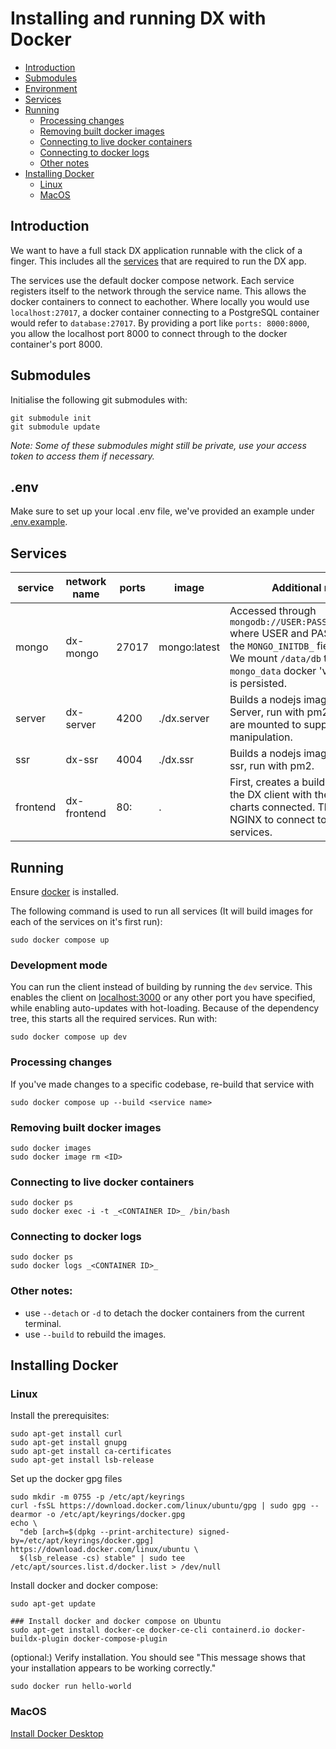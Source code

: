 # Installing and running DX with Docker
- [Introduction](#introduction)
- [Submodules](#submodules)
- [Environment](#env)
- [Services](#services)
- [Running](#running)
    - [Processing changes](#processing-changes)
    - [Removing built docker images](#removing-built-docker-images)
    - [Connecting to live docker containers](#connecting-to-live-docker-containers)
    - [Connecting to docker logs](#connecting-to-docker-logs)
    - [Other notes](#other-notes)
- [Installing Docker](#installing-docker)
    - [Linux](#linux)
    - [MacOS](#macos)

## Introduction
We want to have a full stack DX application runnable with the click of a finger. This includes all the [services](#services) that are required to run the DX app.

The services use the default docker compose network. Each service registers itself to the network through the service name. This allows the docker containers to connect to eachother. Where locally you would use `localhost:27017`, a docker container connecting to a PostgreSQL container would refer to `database:27017`. By providing a port like `ports: 8000:8000`, you allow the localhost port 8000 to connect through to the docker container's port 8000.

## Submodules
Initialise the following git submodules with:
```
git submodule init
git submodule update
```
_Note: Some of these submodules might still be private, use your access token to access them if necessary._

## .env
Make sure to set up your local .env file, we've provided an example under [.env.example](../.env.example).

## Services
| service | network name | ports | image | Additional notes |
|---|---|---|---|---|
| mongo | dx-mongo | 27017 | mongo:latest | Accessed through `mongodb://USER:PASS!@mongo:27017` where USER and PASS are set in the `MONGO_INITDB_` fields in .env.<br />We mount `/data/db` to our `mongo_data` docker 'volume', which is persisted. |
| server | dx-server | 4200 | ./dx.server | Builds a nodejs image with the DX Server, run with pm2. Directories are mounted to support file manipulation. |
| ssr | dx-ssr | 4004 | ./dx.ssr | Builds a nodejs image with the DX ssr, run with pm2. |
| frontend | dx-frontend | 80: | . | First, creates a build directory of the DX client with the rawgraphs charts connected. Then sets up NGINX to connect to each of the services. | 

## Running
Ensure [docker](#installing-docker) is installed. 

The following command is used to run all services (It will build images for each of the services on it's first run):
```
sudo docker compose up
```

### Development mode
You can run the client instead of building by running the `dev` service. This enables the client on [localhost:3000](localhost:3000) or any other port you have specified, while enabling auto-updates with hot-loading. Because of the dependency tree, this starts all the required services. Run with:
```
sudo docker compose up dev
```

### Processing changes
If you've made changes to a specific codebase, re-build that service with 
```
sudo docker compose up --build <service name>
```

### Removing built docker images
```
sudo docker images
sudo docker image rm <ID>
```

### Connecting to live docker containers 
```
sudo docker ps
sudo docker exec -i -t _<CONTAINER ID>_ /bin/bash
```

### Connecting to docker logs
```
sudo docker ps
sudo docker logs _<CONTAINER ID>_
```

### Other notes:
 - use `--detach` or `-d` to detach the docker containers from the current terminal.
 - use `--build` to rebuild the images.


## Installing Docker
### Linux
Install the prerequisites:
```
sudo apt-get install curl
sudo apt-get install gnupg
sudo apt-get install ca-certificates
sudo apt-get install lsb-release
```

Set up the docker gpg files
```
sudo mkdir -m 0755 -p /etc/apt/keyrings
curl -fsSL https://download.docker.com/linux/ubuntu/gpg | sudo gpg --dearmor -o /etc/apt/keyrings/docker.gpg
echo \
  "deb [arch=$(dpkg --print-architecture) signed-by=/etc/apt/keyrings/docker.gpg] https://download.docker.com/linux/ubuntu \
  $(lsb_release -cs) stable" | sudo tee /etc/apt/sources.list.d/docker.list > /dev/null
```

Install docker and docker compose:
```
sudo apt-get update

### Install docker and docker compose on Ubuntu
sudo apt-get install docker-ce docker-ce-cli containerd.io docker-buildx-plugin docker-compose-plugin
```

(optional:) Verify installation. You should see "This message shows that your installation appears to be working correctly."
```
sudo docker run hello-world
```

### MacOS
[Install Docker Desktop](https://docs.docker.com/desktop/install/mac-install/)
